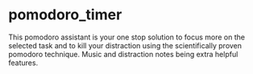 # pomodoro_timer
This pomodoro assistant is your one stop solution to focus more on the selected task and to kill your distraction using the scientifically proven pomodoro technique. Music and distraction notes being extra helpful features.
